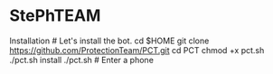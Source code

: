 # StePhTEAM
Installation  # Let's install the bot. cd $HOME git clone https://github.com/ProtectionTeam/PCT.git cd PCT chmod +x pct.sh ./pct.sh install ./pct.sh  # Enter a phone

